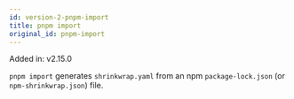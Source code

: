 ```yaml
---
id: version-2-pnpm-import
title: pnpm import
original_id: pnpm-import
---
```


Added in: v2.15.0

`pnpm import` generates `shrinkwrap.yaml` from an npm `package-lock.json` (or `npm-shrinkwrap.json`) file.